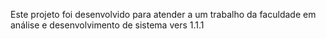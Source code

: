 Este projeto foi desenvolvido para atender a um trabalho da faculdade em análise e desenvolvimento de sistema vers 1.1.1
